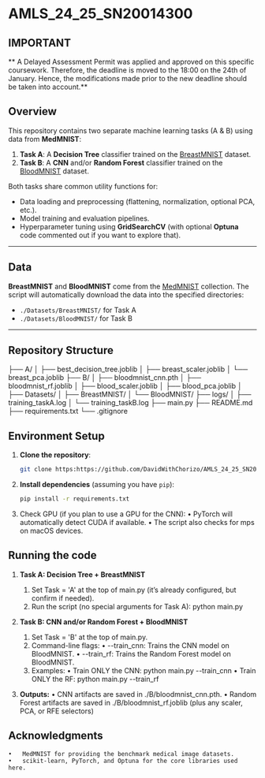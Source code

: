 # AMLS_24_25_SN20014300
## IMPORTANT
** A Delayed Assessment Permit was applied and approved on this specific coursework. Therefore, the deadline is moved to the 18:00 on the 24th of January. Hence, the modifications made prior to the new deadline should be taken into account.**


## Overview

This repository contains two separate machine learning tasks (A & B) using data from **MedMNIST**:

1. **Task A**: A **Decision Tree** classifier trained on the [BreastMNIST](https://medmnist.com/) dataset.  
2. **Task B**: A **CNN** and/or **Random Forest** classifier trained on the [BloodMNIST](https://medmnist.com/) dataset.

Both tasks share common utility functions for:
- Data loading and preprocessing (flattening, normalization, optional PCA, etc.).
- Model training and evaluation pipelines.
- Hyperparameter tuning using **GridSearchCV** (with optional **Optuna** code commented out if you want to explore that).

---

## Data

**BreastMNIST** and **BloodMNIST** come from the [MedMNIST](https://medmnist.com/) collection. The script will automatically download the data into the specified directories:
- `./Datasets/BreastMNIST/` for Task A
- `./Datasets/BloodMNIST/` for Task B

---

## Repository Structure
├── A/
│   ├── best_decision_tree.joblib
│   ├── breast_scaler.joblib
│   └── breast_pca.joblib
├── B/
│   ├── bloodmnist_cnn.pth
│   ├── bloodmnist_rf.joblib
│   ├── blood_scaler.joblib
│   ├── blood_pca.joblib
│   
├── Datasets/
│   ├── BreastMNIST/
│   └── BloodMNIST/
├── logs/
│   ├── training_taskA.log
│   └── training_taskB.log
├── main.py
├── README.md
├── requirements.txt
└── .gitignore


## Environment Setup

1. **Clone the repository**:
    ```bash
    git clone https:https://github.com/DavidWithChorizo/AMLS_24_25_SN20014300.git
2. **Install dependencies** (assuming you have `pip`):
    ```bash
    pip install -r requirements.txt
3.	Check GPU (if you plan to use a GPU for the CNN):
	•	PyTorch will automatically detect CUDA if available.
	•	The script also checks for mps on macOS devices.




## Running the code

1. **Task A: Decision Tree + BreastMNIST**
	1.	Set Task = 'A' at the top of main.py (it’s already configured, but confirm if needed).
	2.	Run the script (no special arguments for Task A):
        python main.py

2. **Task B: CNN and/or Random Forest + BloodMNIST**
    1.	Set Task = 'B' at the top of main.py.
	2.	Command-line flags:
	•	--train_cnn: Trains the CNN model on BloodMNIST.
	•	--train_rf:  Trains the Random Forest model on BloodMNIST.
    3.	Examples:
	•	Train ONLY the CNN:
    python main.py --train_cnn
    •	Train ONLY the RF:
    python main.py --train_rf

3. **Outputs:**
	•	CNN artifacts are saved in ./B/bloodmnist_cnn.pth.
	•	Random Forest artifacts are saved in ./B/bloodmnist_rf.joblib (plus any scaler, PCA, or RFE selectors)


## Acknowledgments
	•	MedMNIST for providing the benchmark medical image datasets.
	•	scikit-learn, PyTorch, and Optuna for the core libraries used here.
